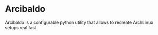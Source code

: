 # Arcibaldo
Arcibaldo is a configurable python utility that allows to recreate ArchLinux setups real fast

